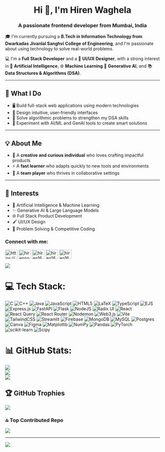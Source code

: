 <h1 align="center">Hi 👋, I'm Hiren Waghela</h1>
<h3 align="center">A passionate frontend developer from Mumbai, India</h3>

🎓 I'm currently pursuing a **B.Tech in Information Technology from Dwarkadas Jivanlal Sanghvi College of Engineering**, and I'm passionate about using technology to solve real-world problems.

💻 I'm a **Full Stack Developer** and a 🎨 **UI/UX Designer**, with a strong interest in 🤖 **Artificial Intelligence**, ⚙️ **Machine Learning** 🧠 **Generative AI**, and 📚 **Data Structures & Algorithms (DSA)**.

---

## 🔧 What I Do
- 🖥️ Build full-stack web applications using modern technologies  
- 🧩 Design intuitive, user-friendly interfaces  
- 🧮 Solve algorithmic problems to strengthen my DSA skills  
- 🤖 Experiment with AI/ML and GenAI tools to create smart solutions  

---

## 💡 About Me
- 🎯 A **creative and curious individual** who loves crafting impactful products  
- ⚡ A **fast learner** who adapts quickly to new tools and environments  
- 🤝 A **team player** who thrives in collaborative settings  

---

## 🎯 Interests
- 🤖 Artificial Intelligence & Machine Learning  
- ✨ Generative AI & Large Language Models  
- 🌐 Full Stack Product Development  
- 🖌️ UI/UX Design  
- 🧠 Problem Solving & Competitive Coding  

<h3 align="left">Connect with me:</h3>
<p align="left">
<a href="https://linkedin.com/in/https://www.linkedin.com/in/hiren-waghela-16523028a/" target="blank"><img align="center" src="https://raw.githubusercontent.com/rahuldkjain/github-profile-readme-generator/master/src/images/icons/Social/linked-in-alt.svg" alt="https://www.linkedin.com/in/hiren-waghela-16523028a/" height="30" width="40" /></a>
<a href="https://instagram.com/hirennn.16" target="blank"><img align="center" src="https://raw.githubusercontent.com/rahuldkjain/github-profile-readme-generator/master/src/images/icons/Social/instagram.svg" alt="hirennn.16" height="30" width="40" /></a>
<a href="https://www.codechef.com/users/hiren1604" target="blank"><img align="center" src="https://cdn.jsdelivr.net/npm/simple-icons@3.1.0/icons/codechef.svg" alt="hiren1604" height="30" width="40" /></a>
<a href="https://codeforces.com/profile/hiren1604" target="blank"><img align="center" src="https://raw.githubusercontent.com/rahuldkjain/github-profile-readme-generator/master/src/images/icons/Social/codeforces.svg" alt="hiren1604" height="30" width="40" /></a>
<a href="https://www.leetcode.com/hiren1604" target="blank"><img align="center" src="https://raw.githubusercontent.com/rahuldkjain/github-profile-readme-generator/master/src/images/icons/Social/leet-code.svg" alt="hiren1604" height="30" width="40" /></a>
</p>

![](https://quotes-github-readme.vercel.app/api?type=horizontal&theme=radical)

# 💻 Tech Stack:
![C](https://img.shields.io/badge/c-%2300599C.svg?style=for-the-badge&logo=c&logoColor=white) ![C++](https://img.shields.io/badge/c++-%2300599C.svg?style=for-the-badge&logo=c%2B%2B&logoColor=white) ![Java](https://img.shields.io/badge/java-%23ED8B00.svg?style=for-the-badge&logo=openjdk&logoColor=white) ![JavaScript](https://img.shields.io/badge/javascript-%23323330.svg?style=for-the-badge&logo=javascript&logoColor=%23F7DF1E) ![HTML5](https://img.shields.io/badge/html5-%23E34F26.svg?style=for-the-badge&logo=html5&logoColor=white) ![LaTeX](https://img.shields.io/badge/latex-%23008080.svg?style=for-the-badge&logo=latex&logoColor=white) ![TypeScript](https://img.shields.io/badge/typescript-%23007ACC.svg?style=for-the-badge&logo=typescript&logoColor=white) ![EJS](https://img.shields.io/badge/ejs-%23B4CA65.svg?style=for-the-badge&logo=ejs&logoColor=black) ![Express.js](https://img.shields.io/badge/express.js-%23404d59.svg?style=for-the-badge&logo=express&logoColor=%2361DAFB) ![FastAPI](https://img.shields.io/badge/FastAPI-005571?style=for-the-badge&logo=fastapi) ![Flask](https://img.shields.io/badge/flask-%23000.svg?style=for-the-badge&logo=flask&logoColor=white) ![NodeJS](https://img.shields.io/badge/node.js-6DA55F?style=for-the-badge&logo=node.js&logoColor=white) ![Radix UI](https://img.shields.io/badge/radix%20ui-161618.svg?style=for-the-badge&logo=radix-ui&logoColor=white) ![React](https://img.shields.io/badge/react-%2320232a.svg?style=for-the-badge&logo=react&logoColor=%2361DAFB) ![React Query](https://img.shields.io/badge/-React%20Query-FF4154?style=for-the-badge&logo=react%20query&logoColor=white) ![React Router](https://img.shields.io/badge/React_Router-CA4245?style=for-the-badge&logo=react-router&logoColor=white) ![Nodemon](https://img.shields.io/badge/NODEMON-%23323330.svg?style=for-the-badge&logo=nodemon&logoColor=%BBDEAD) ![Web3.js](https://img.shields.io/badge/web3.js-F16822?style=for-the-badge&logo=web3.js&logoColor=white) ![Vite](https://img.shields.io/badge/vite-%23646CFF.svg?style=for-the-badge&logo=vite&logoColor=white) ![TailwindCSS](https://img.shields.io/badge/tailwindcss-%2338B2AC.svg?style=for-the-badge&logo=tailwind-css&logoColor=white) ![Streamlit](https://img.shields.io/badge/Streamlit-%23FE4B4B.svg?style=for-the-badge&logo=streamlit&logoColor=white) ![Firebase](https://img.shields.io/badge/firebase-a08021?style=for-the-badge&logo=firebase&logoColor=ffcd34) ![MongoDB](https://img.shields.io/badge/MongoDB-%234ea94b.svg?style=for-the-badge&logo=mongodb&logoColor=white) ![MySQL](https://img.shields.io/badge/mysql-4479A1.svg?style=for-the-badge&logo=mysql&logoColor=white) ![Postgres](https://img.shields.io/badge/postgres-%23316192.svg?style=for-the-badge&logo=postgresql&logoColor=white) ![Canva](https://img.shields.io/badge/Canva-%2300C4CC.svg?style=for-the-badge&logo=Canva&logoColor=white) ![Figma](https://img.shields.io/badge/figma-%23F24E1E.svg?style=for-the-badge&logo=figma&logoColor=white) ![Matplotlib](https://img.shields.io/badge/Matplotlib-%23ffffff.svg?style=for-the-badge&logo=Matplotlib&logoColor=black) ![NumPy](https://img.shields.io/badge/numpy-%23013243.svg?style=for-the-badge&logo=numpy&logoColor=white) ![Pandas](https://img.shields.io/badge/pandas-%23150458.svg?style=for-the-badge&logo=pandas&logoColor=white) ![PyTorch](https://img.shields.io/badge/PyTorch-%23EE4C2C.svg?style=for-the-badge&logo=PyTorch&logoColor=white) ![scikit-learn](https://img.shields.io/badge/scikit--learn-%23F7931E.svg?style=for-the-badge&logo=scikit-learn&logoColor=white) ![Scipy](https://img.shields.io/badge/SciPy-%230C55A5.svg?style=for-the-badge&logo=scipy&logoColor=%white)
# 📊 GitHub Stats:
![](https://github-readme-stats.vercel.app/api?username=hiren1604&theme=dark&hide_border=false&include_all_commits=false&count_private=false)<br/>
![](https://nirzak-streak-stats.vercel.app/?user=hiren1604&theme=dark&hide_border=false)<br/>
![](https://github-readme-stats.vercel.app/api/top-langs/?username=hiren1604&theme=dark&hide_border=false&include_all_commits=false&count_private=false&layout=compact)

## 🏆 GitHub Trophies
![](https://github-profile-trophy.vercel.app/?username=hiren1604&theme=radical&no-frame=false&no-bg=true&margin-w=4)


### 🔝 Top Contributed Repo
![](https://github-contributor-stats.vercel.app/api?username=hiren1604&limit=5&theme=dark&combine_all_yearly_contributions=true)

---
[![](https://visitcount.itsvg.in/api?id=hiren1604&icon=0&color=1)](https://visitcount.itsvg.in)


